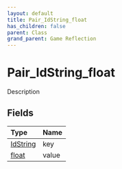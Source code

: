 ```yaml
---
layout: default
title: Pair_IdString_float
has_children: false
parent: Class
grand_parent: Game Reflection
---
```

# Pair_IdString_float
Description 

## Fields

| Type | Name |
|:----------|:--------------|
| [IdString](/riftbreaker-wiki/docs/game-reflection/components/id_string/) | key |
| [float](/riftbreaker-wiki/docs/game-reflection/components/float/) | value |

